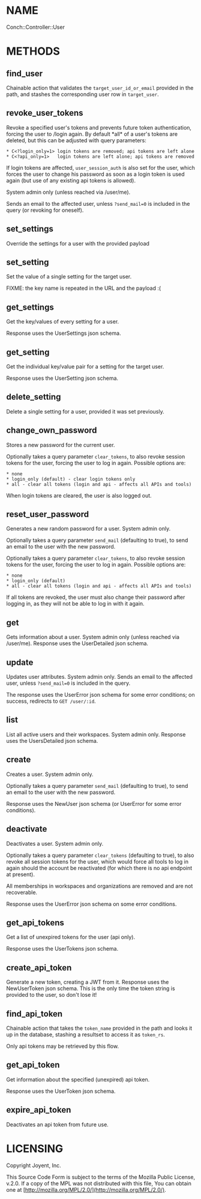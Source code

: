 # NAME

Conch::Controller::User

# METHODS

## find\_user

Chainable action that validates the `target_user_id_or_email` provided in the path, and
stashes the corresponding user row in `target_user`.

## revoke\_user\_tokens

Revoke a specified user's tokens and prevents future token authentication,
forcing the user to /login again. By default \*all\* of a user's tokens are deleted,
but this can be adjusted with query parameters:

```
* C<?login_only=1> login tokens are removed; api tokens are left alone
* C<?api_only=1>   login tokens are left alone; api tokens are removed
```

If login tokens are affected, `user_session_auth` is also set for the user, which forces the
user to change his password as soon as a login token is used again (but use of any existing api
tokens is allowed).

System admin only (unless reached via /user/me).

Sends an email to the affected user, unless `?send_mail=0` is included in the query (or
revoking for oneself).

## set\_settings

Override the settings for a user with the provided payload

## set\_setting

Set the value of a single setting for the target user.

FIXME: the key name is repeated in the URL and the payload :(

## get\_settings

Get the key/values of every setting for a user.

Response uses the UserSettings json schema.

## get\_setting

Get the individual key/value pair for a setting for the target user.

Response uses the UserSetting json schema.

## delete\_setting

Delete a single setting for a user, provided it was set previously.

## change\_own\_password

Stores a new password for the current user.

Optionally takes a query parameter `clear_tokens`, to also revoke session tokens for the user,
forcing the user to log in again. Possible options are:

```
* none
* login_only (default) - clear login tokens only
* all - clear all tokens (login and api - affects all APIs and tools)
```

When login tokens are cleared, the user is also logged out.

## reset\_user\_password

Generates a new random password for a user. System admin only.

Optionally takes a query parameter `send_mail` (defaulting to true), to send an
email to the user with the new password.

Optionally takes a query parameter `clear_tokens`, to also revoke session tokens for the user,
forcing the user to log in again. Possible options are:

```
* none
* login_only (default)
* all - clear all tokens (login and api - affects all APIs and tools)
```

If all tokens are revoked, the user must also change their password after logging in, as they
will not be able to log in with it again.

## get

Gets information about a user. System admin only (unless reached via /user/me).
Response uses the UserDetailed json schema.

## update

Updates user attributes. System admin only.
Sends an email to the affected user, unless `?send_mail=0` is included in the query.

The response uses the UserError json schema for some error conditions; on success, redirects to
`GET /user/:id`.

## list

List all active users and their workspaces. System admin only.
Response uses the UsersDetailed json schema.

## create

Creates a user. System admin only.

Optionally takes a query parameter `send_mail` (defaulting to true), to send an
email to the user with the new password.

Response uses the NewUser json schema (or UserError for some error conditions).

## deactivate

Deactivates a user. System admin only.

Optionally takes a query parameter `clear_tokens` (defaulting to true), to also revoke all
session tokens for the user, which would force all tools to log in again should the account be
reactivated (for which there is no api endpoint at present).

All memberships in workspaces and organizations are removed and are not recoverable.

Response uses the UserError json schema on some error conditions.

## get\_api\_tokens

Get a list of unexpired tokens for the user (api only).

Response uses the UserTokens json schema.

## create\_api\_token

Generate a new token, creating a JWT from it. Response uses the NewUserToken json schema.
This is the only time the token string is provided to the user, so don't lose it!

## find\_api\_token

Chainable action that takes the `token_name` provided in the path and looks it up in the
database, stashing a resultset to access it as `token_rs`.

Only api tokens may be retrieved by this flow.

## get\_api\_token

Get information about the specified (unexpired) api token.

Response uses the UserToken json schema.

## expire\_api\_token

Deactivates an api token from future use.

# LICENSING

Copyright Joyent, Inc.

This Source Code Form is subject to the terms of the Mozilla Public License,
v.2.0. If a copy of the MPL was not distributed with this file, You can obtain
one at [http://mozilla.org/MPL/2.0/](http://mozilla.org/MPL/2.0/).

